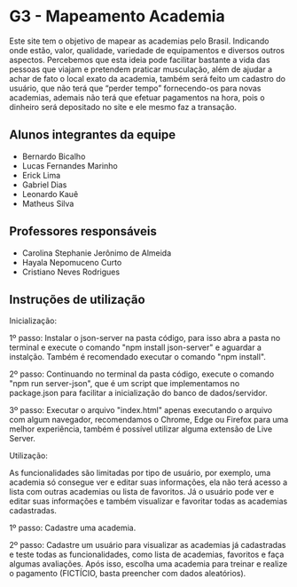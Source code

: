 # G3 - Mapeamento Academia

Este site tem o objetivo de mapear as academias pelo Brasil. Indicando onde estão, valor, qualidade, variedade de equipamentos e diversos outros aspectos. Percebemos que esta ideia pode facilitar bastante a vida das pessoas que viajam e pretendem praticar musculação, além de ajudar a achar de fato o local exato da academia, também será feito um cadastro do usuário, que não terá que “perder tempo” fornecendo-os para novas academias, ademais não terá que efetuar pagamentos na hora, pois o dinheiro será depositado no site e ele mesmo faz a transação.

## Alunos integrantes da equipe

* Bernardo Bicalho
* Lucas Fernandes Marinho
* Erick Lima
* Gabriel Dias
* Leonardo Kauê
* Matheus Silva

## Professores responsáveis

* Carolina Stephanie Jerônimo de Almeida
* Hayala Nepomuceno Curto
* Cristiano Neves Rodrigues

## Instruções de utilização

Inicialização:

1º passo:
Instalar o json-server na pasta código, para isso abra a pasta no terminal e execute o comando "npm install json-server" e aguardar a instalção. Também é recomendado executar o comando "npm install".

2º passo:
Continuando no terminal da pasta código, execute o comando "npm run server-json", que é um script que implementamos no package.json para facilitar a inicialização do banco de dados/servidor.

3º passo:
Executar o arquivo "index.html" apenas executando o arquivo com algum navegador, recomendamos o Chrome, Edge ou Firefox para uma melhor experiência, também é possível utilizar alguma extensão de Live Server.

Utilização:

As funcionalidades são limitadas por tipo de usuário, por exemplo, uma academia só consegue ver e editar suas informações, ela não terá acesso a lista com outras academias ou lista de favoritos. Já o usuário pode ver e editar suas informações e também visualizar e favoritar todas as academias cadastradas.

1º passo:
Cadastre uma academia.

2º passo:
Cadastre um usuário para visualizar as academias já cadastradas e teste todas as funcionalidades, como lista de academias, favoritos e faça algumas avaliações. Após isso, escolha uma academia para treinar e realize o pagamento (FICTÍCIO, basta preencher com dados aleatórios).
